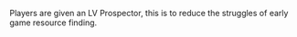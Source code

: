 Players are given an LV Prospector, this is to reduce the struggles of early game resource finding.
